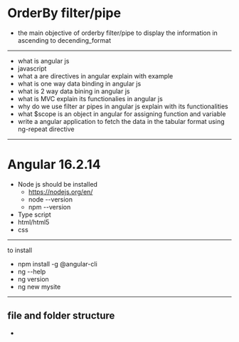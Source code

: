 # OrderBy filter/pipe
- the main objective of orderby filter/pipe to display the information in ascending to decending_format
---
- what is angular js
- javascript 
- what a are directives in angular explain with example 
- what is one way data binding in angular js
- what is 2 way data bining in angular js
- what is MVC explain its functionalies in angular js
- why do we use filter ar pipes in angular js explain with its functionalities
- what $scope is an object in angular for assigning function and variable 
- write a angular application to fetch the data in the tabular format using ng-repeat directive


---
# Angular 16.2.14
- Node js should be installed 
    - https://nodejs.org/en/
    - node --version
    - npm --version
- Type script 
- html/html5
- css

---
to install 
- npm install -g @angular-cli 
- ng --help
- ng version
- ng new mysite
---
## file and folder structure 
- 